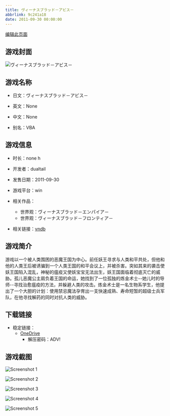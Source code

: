 ```yaml
---
title: ヴィーナスブラッド－アビス－
abbrlink: 9c241a18
date: 2011-09-30 00:00:00
---
```

[编辑此页面](https://github.com/ACG-3/ADV3-source/blob/main/source/_posts/games/%E3%83%B4%E3%82%A3%E3%83%BC%E3%83%8A%E3%82%B9%E3%83%96%E3%83%A9%E3%83%83%E3%83%89%EF%BC%8D%E3%82%A2%E3%83%93%E3%82%B9%EF%BC%8D.md)

## 游戏封面

![ヴィーナスブラッド－アビス－](https://pan.timero.xyz/onedrive/img_lib_001/%E3%83%B4%E3%82%A3%E3%83%BC%E3%83%8A%E3%82%B9%E3%83%96%E3%83%A9%E3%83%83%E3%83%89%EF%BC%8D%E3%82%A2%E3%83%93%E3%82%B9%EF%BC%8D_cover.avif)


## 游戏名称

- 日文：ヴィーナスブラッド－アビス－
- 英文：None
- 中文：None

- 别名：VBA


## 游戏信息

- 时长：none h
- 开发者：dualtail
- 发售日期：2011-09-30
- 游戏平台：win
- 相关作品：
   - 世界观：ヴィーナスブラッド－エンパイア－
   - 世界观：ヴィーナスブラッド－フロンティア－

- 相关链接：[vndb](https://vndb.org/v7660)


## 游戏简介

游戏以一个被人类围困的恶魔王国为中心。前任妖王寻求与人类和平共处，但他和他的人类王后被诱骗到一个人类王国的和平会议上，并被杀害。突如其来的袭击使妖王国陷入混乱，神秘的瘟疫又使妖宝宝无法出生，妖王国面临着彻底灭亡的威胁。孤儿恶魔公主肩负着王国的命运，她找到了一位孤独的炼金术士--她儿时的导师--寻找治愈瘟疫的方法，并躲避人类的攻击。炼金术士是一名生物系学生，他提出了一个大胆的计划：使用禁忌魔法孕育出一支快速成熟、寿命短暂的超级士兵军队，在他寻找解药的同时对抗人类的威胁。


## 下载链接

- 稳定链接：
    - [OneDrive](https://pan.timero.xyz/onedrive/adv_lib_001/%E3%83%B4%E3%82%A3%E3%83%BC%E3%83%8A%E3%82%B9%E3%83%96%E3%83%A9%E3%83%83%E3%83%89%EF%BC%8D%E3%82%A2%E3%83%93%E3%82%B9%EF%BC%8D)
        - 解压密码：ADV!



## 游戏截图


![Screenshot 1](https://pan.timero.xyz/onedrive/img_lib_001/%E3%83%B4%E3%82%A3%E3%83%BC%E3%83%8A%E3%82%B9%E3%83%96%E3%83%A9%E3%83%83%E3%83%89%EF%BC%8D%E3%82%A2%E3%83%93%E3%82%B9%EF%BC%8D_Screenshot_1.avif)

![Screenshot 2](https://pan.timero.xyz/onedrive/img_lib_001/%E3%83%B4%E3%82%A3%E3%83%BC%E3%83%8A%E3%82%B9%E3%83%96%E3%83%A9%E3%83%83%E3%83%89%EF%BC%8D%E3%82%A2%E3%83%93%E3%82%B9%EF%BC%8D_Screenshot_2.avif)

![Screenshot 3](https://pan.timero.xyz/onedrive/img_lib_001/%E3%83%B4%E3%82%A3%E3%83%BC%E3%83%8A%E3%82%B9%E3%83%96%E3%83%A9%E3%83%83%E3%83%89%EF%BC%8D%E3%82%A2%E3%83%93%E3%82%B9%EF%BC%8D_Screenshot_3.avif)

![Screenshot 4](https://pan.timero.xyz/onedrive/img_lib_001/%E3%83%B4%E3%82%A3%E3%83%BC%E3%83%8A%E3%82%B9%E3%83%96%E3%83%A9%E3%83%83%E3%83%89%EF%BC%8D%E3%82%A2%E3%83%93%E3%82%B9%EF%BC%8D_Screenshot_4.avif)

![Screenshot 5](https://pan.timero.xyz/onedrive/img_lib_001/%E3%83%B4%E3%82%A3%E3%83%BC%E3%83%8A%E3%82%B9%E3%83%96%E3%83%A9%E3%83%83%E3%83%89%EF%BC%8D%E3%82%A2%E3%83%93%E3%82%B9%EF%BC%8D_Screenshot_5.avif)

